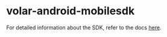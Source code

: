 # volar-android-mobilesdk

For detailed information about the SDK, refer to the docs [here](http://blueframetech.github.io/android-volar-public-framework).